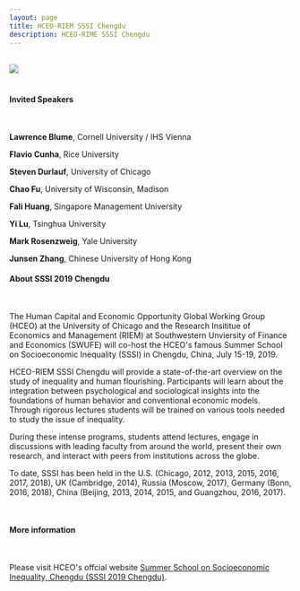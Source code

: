 ```yaml
---
layout: page
title: HCEO-RIEM SSSI Chengdu
description: HCEO-RIME SSSI Chengdu
---
```

<div class="container-narrow">
    <div class="row-fluid">
        <div class="span5">
            <br/><img style="float: left;" src="../assets/pics/SSSI_2019.jpeg"><br/><br/>
            <h4><b>Invited Speakers</b></h4><br/>
            <p><b>Lawrence Blume</b>, Cornell University / IHS Vienna</p>
            <p><b>Flavio Cunha</b>, Rice University</p>
            <p><b>Steven Durlauf</b>, University of Chicago </p>
            <p><b>Chao Fu</b>, University of Wisconsin, Madison</p>
            <p><b>Fali Huang</b>, Singapore Management University</p>
            <p><b>Yi Lu</b>, Tsinghua University </p>
            <p><b>Mark Rosenzweig</b>, Yale University </p>
            <p><b>Junsen Zhang</b>, Chinese University of Hong Kong</p>
        </div>
         <div class="span1">
        </div>
    <div class="span6">
            <h4> About SSSI 2019 Chengdu </h4>
            <p>The Human Capital and Economic Opportunity Global Working Group (HCEO) at the University of Chicago and the Research Insititue of Economics and Management (RIEM) at Southwestern Unviersity of Finance and Economics (SWUFE) will co-host the HCEO's famous Summer School on Socioeconomic Inequality (SSSI) in Chengdu, China, July 15-19, 2019.</p>    
           <p> HCEO-RIEM SSSI Chengdu will provide a state-of-the-art overview on the study of inequality and human flourishing. Participants will learn about the integration between psychological and sociological insights into the foundations of human behavior and conventional economic models. Through rigorous lectures students will be trained on various tools needed to study the issue of inequality. </p>
           <p> During these intense programs, students attend lectures, engage in discussions with leading faculty from around the world, present their own research, and interact with peers from institutions across the globe. </p>
           <p> To date, SSSI has been held in the U.S. (Chicago, 2012, 2013, 2015, 2016, 2017, 2018), UK (Cambridge, 2014), Russia (Moscow, 2017), Germany (Bonn, 2016, 2018), China (Beijing, 2013, 2014, 2015, and Guangzhou, 2016, 2017). <br/></p>
           <br/><h4> More information </h4><br/>
           <p>Please visit HCEO's offcial website <a href="https://hceconomics.uchicago.edu/events/summer-school-socioeconomic-inequality-chengdu-sssi-2019-chengdu" target="_blank"> Summer School on Socioeconomic Inequality, Chengdu (SSSI 2019 Chengdu)</a>.</p>
           </div>
        
       <!-- <p> Currently, I am a visiting PhD student and a scholar-in-residence at <a href="http://cehd.uchicago.edu" target="_blank"> the Center for the Economics of Human Development</a>, <a href="http://www.uchicago.edu" target="_blank"> the University of Chicago</a>.</p><br/> -->
<!--            <p> My office at Texas A&M is room 3004 in Allen Building on the west campus. I can be contacted at <code>nzhao[at]tamu.edu</code> or <code>(979) 229-3075</code>.</p> -->

<!--        <div class="span2">
<!--        <br/><br/>
<!--           <img style="float: left;" src="../assets/pics/Zhao_1.jpeg">
<!--                   <!-- title="tamu_seal" alt="tamu_seal"/>
<!--        </div>
<!--    </div>
</div>

<!-- <div class="span5" style="text-align: justify">
<!-- <div class="navbar">
  <div class="navbar-inner">
      <ul class="nav">
          <li><a href="{{ BASE_PATH }}/assets/broman_cv.pdf">cv</a></li>
<!--      <li><a href="https://github.com/kbroman">github</a></li> -->
<!--          <li><a href="http://kbroman.org/blog">research</a></li>
          <li><a href="https://twitter.com/kwbroman">teaching</a></li>
      </ul>
  </div>
</div> 

<!-- <table class="wide">
<tr>
  <td class="left">
    <a href="pages/publpics/iplotCorr.html">
        <img src="assets/publpics/iplotCorr.png" alt="R/qtlcharts example" title="R/qtlcharts example"/>
    </a>
  </td>
  <td class="right">
    <a href="pages/publpics/tian2016_fig4.html">
        <img src="assets/publpics/tian2016_fig4.png" alt="Tian et
        al. (2016) Fig 4" title="Tian et al. (2016) Fig 4"/>
    </a>
  </td>
</tr>
<tr>
  <td class="left">
    <a href="pages/publpics/samplemixups_fig7.html">
        <img src="assets/publpics/samplemixups_fig7.png" alt="Broman et al. (2013) Fig 7" title="Broman et al. (2013) Fig 7"/>
    </a>
  </td>
  <td class="right">
    <a href="pages/publpics/isletc6_fig4.html">
        <img src="assets/publpics/isletc6_fig4.png" alt="Tian et al. (2015) Fig 4" title="Tian et al. (2015) Fig 4"/>
    </a>
  </td>
</tr>
</table>

<!-- <div class="navbar">
  <div class="navbar-inner">
      <ul class="nav">
          <li><a href="morefigs.html">see more figures</a></li>
      </ul>
  </div>
</div> -->
